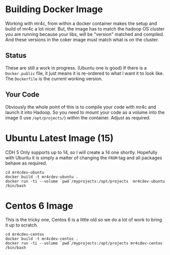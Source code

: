 # Building Docker Image

Working with mr4c, from within a docker container makes the setup and build of mr4c a lot nicer.
But, the image has to match the hadoop OS cluster you are running because your libs, will be "version" matched and compiled.
And these versions in the coker image must match what is on the cluster.
## Status

These are still a work in progress. (Ubuntu one is good)
If there is a ``Docker.public`` file, it just means it is re-ordered to what I want it to look like.
The ``Dockerfile`` is the _current_ working version.

## Your Code

Obviously the whole point of this is to compile your code with mr4c and launch it into Hadoop.
So you need to mount your code as a volume into the image (I use ``/opt/projects/``) within the container.
Adjust as required.

# Ubuntu Latest Image (15) 

CDH 5 Only supports up to 14, so I will create a 14 one shortly. Hopefully with Ubuntu it is simply a matter of changing the ``FROM`` tag and all packages behave as required.

```
cd mr4cdev-ubuntu
docker build -t mr4cdev-ubuntu .
docker run -ti --volume `pwd`/myprojects:/opt/projects  mr4cdev-ubuntu /bin/bash
```


# Centos 6 Image
This is the tricky one, Centos 6 is a little old so we do a lot of work to bring it up to scratch.

```
cd mr4cdev-centos
docker build -t mr4cdev-centos .
docker run -ti --volume `pwd`/myprojects:/opt/projects mr4cdev-centos /bin/bash
```

